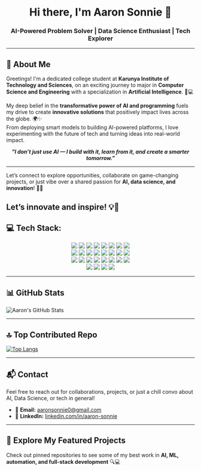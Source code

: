 <h1 align="center">Hi there, I'm Aaron Sonnie 👋</h1>
<h3 align="center">AI-Powered Problem Solver | Data Science Enthusiast | Tech Explorer</h3>

---

## 💫 About Me

Greetings! I'm a dedicated college student at **Karunya Institute of Technology and Sciences**, on an exciting journey to major in **Computer Science and Engineering** with a specialization in **Artificial Intelligence**. 🤖💻

My deep belief in the **transformative power of AI and programming** fuels my drive to create **innovative solutions** that positively impact lives across the globe. 🌍✨  
From deploying smart models to building AI-powered platforms, I love experimenting with the future of tech and turning ideas into real-world impact.

<p align="center">
  <em><strong>"I don’t just use AI — I build with it, learn from it, and create a smarter tomorrow."</strong></em>
</p>

---


Let’s connect to explore opportunities, collaborate on game-changing projects, or just vibe over a shared passion for **AI, data science, and innovation**! 🚀🌐

Let’s innovate and inspire! 💡💪  
---

## 💻 Tech Stack:

<p align="center">
  <img src="https://img.shields.io/badge/Python-3776AB?style=for-the-badge&logo=python&logoColor=white"/>
  <img src="https://img.shields.io/badge/Java-ED8B00?style=for-the-badge&logo=java&logoColor=white"/>
  <img src="https://img.shields.io/badge/JavaScript-F7DF1E?style=for-the-badge&logo=javascript&logoColor=black"/>
  <img src="https://img.shields.io/badge/HTML5-E34F26?style=for-the-badge&logo=html5&logoColor=white"/>
  <img src="https://img.shields.io/badge/CSS3-1572B6?style=for-the-badge&logo=css3&logoColor=white"/>
  <img src="https://img.shields.io/badge/Firebase-FFCA28?style=for-the-badge&logo=firebase&logoColor=black"/>
  <img src="https://img.shields.io/badge/Azure-0078D4?style=for-the-badge&logo=azure-devops&logoColor=white"/>
  <img src="https://img.shields.io/badge/OpenCV-5C3EE8?style=for-the-badge&logo=opencv&logoColor=white"/>
  <br/>
  <img src="https://img.shields.io/badge/Pandas-150458?style=for-the-badge&logo=pandas&logoColor=white"/>
  <img src="https://img.shields.io/badge/NumPy-013243?style=for-the-badge&logo=numpy&logoColor=white"/>
  <img src="https://img.shields.io/badge/SciPy-8CAAE6?style=for-the-badge&logo=scipy&logoColor=black"/>
  <img src="https://img.shields.io/badge/Matplotlib-11557C?style=for-the-badge&logo=matplotlib&logoColor=white"/>
  <img src="https://img.shields.io/badge/PyTorch-EE4C2C?style=for-the-badge&logo=pytorch&logoColor=white"/>
  <img src="https://img.shields.io/badge/scikit--learn-F7931E?style=for-the-badge&logo=scikit-learn&logoColor=white"/>
  <img src="https://img.shields.io/badge/Git-F05032?style=for-the-badge&logo=git&logoColor=white"/>
  <img src="https://img.shields.io/badge/GitHub-181717?style=for-the-badge&logo=github&logoColor=white"/>
  <br/>
  <img src="https://img.shields.io/badge/Notion-000000?style=for-the-badge&logo=notion&logoColor=white"/>
  <img src="https://img.shields.io/badge/MySQL-00758F?style=for-the-badge&logo=mysql&logoColor=white"/>
  <img src="https://img.shields.io/badge/SQLite-07405E?style=for-the-badge&logo=sqlite&logoColor=white"/>
  <img src="https://img.shields.io/badge/Chart.js-F5788D?style=for-the-badge&logo=chart.js&logoColor=white"/>
  <img src="https://img.shields.io/badge/Django-092E20?style=for-the-badge&logo=django&logoColor=white"/>
  <img src="https://img.shields.io/badge/Flask-000000?style=for-the-badge&logo=flask&logoColor=white"/>
  <img src="https://img.shields.io/badge/Bootstrap-7952B3?style=for-the-badge&logo=bootstrap&logoColor=white"/>
  <img src="https://img.shields.io/badge/Anaconda-44A833?style=for-the-badge&logo=anaconda&logoColor=white"/>
  <br/>
  <img src="https://img.shields.io/badge/Power%20BI-F2C811?style=for-the-badge&logo=powerbi&logoColor=black"/>
  <img src="https://img.shields.io/badge/Power%20Apps-742774?style=for-the-badge&logo=powerapps&logoColor=white"/>
  <img src="https://img.shields.io/badge/React-20232A?style=for-the-badge&logo=react&logoColor=61DAFB"/>
  <img src="https://img.shields.io/badge/AI-5F4B8B?style=for-the-badge&logo=brainly&logoColor=white"/>
</p>

---

## 📊 GitHub Stats

![Aaron's GitHub Stats](https://github-readme-stats.vercel.app/api?username=aaronsonnie0&show_icons=true&theme=default)

---

## 🔝 Top Contributed Repo

[![Top Langs](https://github-readme-stats.vercel.app/api/top-langs/?username=aaronsonnie0&layout=compact&theme=default)](https://github.com/aaronsonnie0)

---

## 📬 Contact

Feel free to reach out for collaborations, projects, or just a chill convo about AI, Data Science, or tech in general!

- 📧 **Email:** [aaronsonnie0@gmail.com](mailto:aaronsonnie0@gmail.com)  
- 💼 **LinkedIn:** [linkedin.com/in/aaron-sonnie](https://linkedin.com/in/aaron-sonnie)

---

## 🚀 Explore My Featured Projects

Check out pinned repositories to see some of my best work in **AI, ML, automation, and full-stack development** 🔍💻  
